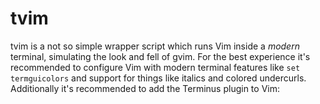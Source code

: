 # tvim

tvim is a not so simple wrapper script which runs Vim inside a *modern*
terminal, simulating the look and fell of gvim. For the best experience
it's recommended to configure Vim with modern terminal features like
`set termguicolors` and support for things like italics and colored
undercurls. Additionally it's recommended to add the Terminus plugin to
Vim: [](https://github.com/wincent/terminus)
